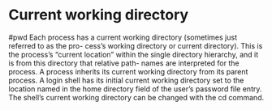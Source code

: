 # Current working directory
#pwd 
Each process has a current working directory (sometimes just referred to as the pro-
cess’s working directory or current directory). This is the process’s “current location”
within the single directory hierarchy, and it is from this directory that relative path-
names are interpreted for the process.
A process inherits its current working directory from its parent process. A
login shell has its initial current working directory set to the location named in the
home directory field of the user’s password file entry. The shell’s current working
directory can be changed with the cd command.